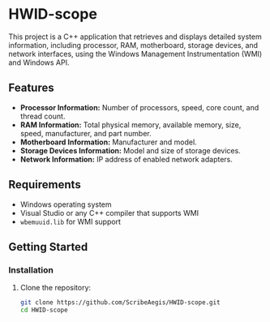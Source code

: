 # HWID-scope

This project is a C++ application that retrieves and displays detailed system information, including processor, RAM, motherboard, storage devices, and network interfaces, using the Windows Management Instrumentation (WMI) and Windows API.

## Features

- **Processor Information:** Number of processors, speed, core count, and thread count.
- **RAM Information:** Total physical memory, available memory, size, speed, manufacturer, and part number.
- **Motherboard Information:** Manufacturer and model.
- **Storage Devices Information:** Model and size of storage devices.
- **Network Information:** IP address of enabled network adapters.

## Requirements

- Windows operating system
- Visual Studio or any C++ compiler that supports WMI
- `wbemuuid.lib` for WMI support

## Getting Started

### Installation

1. Clone the repository:
   ```bash
   git clone https://github.com/ScribeAegis/HWID-scope.git
   cd HWID-scope

